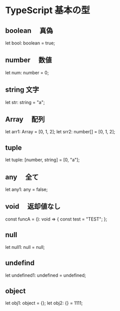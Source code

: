# TypeScript 基本の型

## boolean 　真偽

let bool: boolean = true;

## number 　数値

let num: number = 0;

## string 文字

let str: string = "a";

## Array 　配列

let arr1: Array<number> = [0, 1, 2];
let srr2: number[] = [0, 1, 2];

## tuple

let tuple: [number, string] = [0, "a"];

## any 　全て

let any1: any = false;

## void 　返却値なし

const funcA = (): void => {
const test = "TEST";
};

## null

let null1: null = null;

## undefind

let undefined1: undefined = undefined;

## object

let obj1: object = {};
let obj2: {} = 1111;
